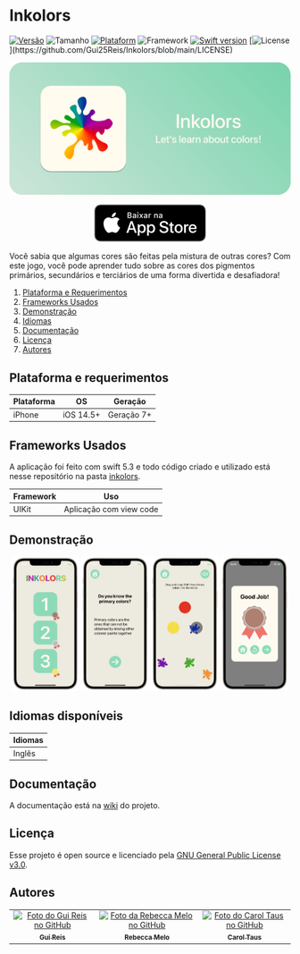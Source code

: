 # Inkolors
[![Versão](https://img.shields.io/badge/versão-1.1.0-orange)](https://github.com/Gui25Reis/Inkolors/releases/tag/v1.1)
![Tamanho](https://img.shields.io/badge/tamanho-1,4%20MB-blue)
[![Plataform](https://img.shields.io/badge/plataforma-IOS%2014.5+-lightgrey?ogo=ios)](https://apps.apple.com/us/app/inkolors/id1572342593)
![Framework](https://img.shields.io/badge/framework-UIKit-red?logo=uikit)
[![Swift version](https://img.shields.io/badge/swift-v5.3-blue?logo=swift)](https://swift.org/download/#releases)
[![License](https://img.shields.io/badge/licença-GNU%20v3.0-brightgreen?)](https://github.com/Gui25Reis/Inkolors/blob/main/LICENSE)

![Capa](https://github.com/Gui25Reis/Inkolors/blob/main/arquivos/Git-Capa.png)

<p align="center">
    <a href="https://apps.apple.com/us/app/inkolors/id1572342593">
        <img src="https://github.com/Gui25Reis/Gui25Reis/blob/main/images/AppStore-Pt.png"/>
    </a>
</p>

Você sabia que algumas cores são feitas pela mistura de outras cores? Com este jogo, você pode aprender tudo sobre as cores dos pigmentos primários, secundários e terciários de uma forma divertida e desafiadora!


1. [Plataforma e Requerimentos](#plataforma-e-requerimentos)
2. [Frameworks Usados](#frameworks-usados)
3. [Demonstração](#demonstração)
4. [Idiomas](#idiomas-disponíveis)
5. [Documentação](#documentação)
6. [Licença](#licença)
7. [Autores](#autores)


## Plataforma e requerimentos
| **Plataforma** |   **OS**    | **Geração** |
|----------------|:-----------:|:-----------:|
iPhone           | iOS 14.5+   | Geração 7+


## Frameworks Usados
A aplicação foi feito com swift 5.3 e todo código criado e utilizado está nesse repositório na pasta [inkolors](https://github.com/Gui25Reis/Inkolors/blob/main/inkolors/inkolor).


| **Framework** |   **Uso**  
|---------------|-----------
UIKit           | Aplicação com view code


## Demonstração
<p align="center">
    <img width=24% src="https://github.com/Gui25Reis/Inkolors/blob/main/arquivos/Telas/tela-01.png"/>
    <img width=24% src="https://github.com/Gui25Reis/Inkolors/blob/main/arquivos/Telas/tela-02.png"/>
    <img width=24% src="https://github.com/Gui25Reis/Inkolors/blob/main/arquivos/Telas/tela-03.png"/>
    <img width=24% src="https://github.com/Gui25Reis/Inkolors/blob/main/arquivos/Telas/tela-04.png"/>
</p>


## Idiomas disponíveis
|     **Idiomas**     |
|---------------------|
| Inglês              |


## Documentação
A documentação está na [wiki](https://github.com/Gui25Reis/Inkolors/wiki) do projeto.


## Licença
Esse projeto é open source e licenciado pela [GNU General Public License v3.0](https://github.com/Gui25Reis/Inkolors/blob/dev/LICENSE).


## Autores
<table>
    <tr>
        <td align="center">
            <a href="https://github.com/Gui25Reis">
                <img src="https://avatars1.githubusercontent.com/u/48360732" width="100px;" alt="Foto do Gui Reis no GitHub"/><br>
                <sub>
                    <b>Gui Reis</b>
                </sub>
            </a>
        </td>
        <td align="center">
            <a href="https://github.com/rebeccamello">
                <img src="https://avatars.githubusercontent.com/u/49920539" width="100px;" alt="Foto da Rebecca Melo no GitHub"/><br>
                <sub>
                    <b>Rebecca Melo</b>
                </sub>
            </a>
        </td>
        <td align="center">
            <a href="https://github.com/caroltaus">
                <img src="https://avatars.githubusercontent.com/u/48024795" width="100px;" alt="Foto do Carol Taus no GitHub"/><br>
                <sub>
                    <b>Carol Taus</b>
                </sub>
            </a>
        </td>
    </tr>
</table>
